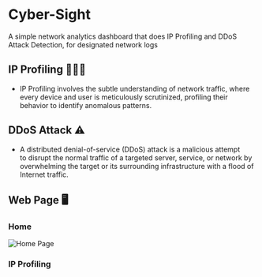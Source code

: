 # Cyber-Sight

A simple network analytics dashboard that does IP Profiling and DDoS Attack Detection, for designated network logs

## IP Profiling 🙎🏻‍♂️
- IP Profiling involves the subtle understanding of network traffic, where every device and user is meticulously scrutinized, profiling their behavior to identify anomalous patterns.

## DDoS Attack ⚠️
- A distributed denial-of-service (DDoS) attack is a malicious attempt to disrupt the normal traffic of a targeted server, service, or network by overwhelming the target or its surrounding infrastructure with a flood of Internet traffic.

## Web Page 🖥️
### Home
![Home Page](https://github.com/Vignesh227/Cyber-Sight/assets/96369223/62341246-fb59-4ea2-975f-eb9ae05c9d22)

### IP Profiling


